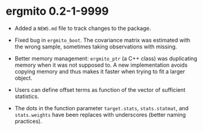 # ergmito 0.2-1-9999

* Added a `NEWS.md` file to track changes to the package.

* Fixed bug in `ergmito_boot`. The covariance matrix was estimated with the
  wrong sample, sometimes taking observations with missing.

* Better memory management: `ergmito_ptr` (a C++ class) was duplicating memory
  when it was not supposed to. A new implementation avoids copying memory and
  thus makes it faster when trying to fit a larger object.

* Users can define offset terms as function of the vector of sufficient
  statistics.
  
* The dots in the function parameter `target.stats`, `stats.statmat`, and
  `stats.weights` have been replaces with underscores (better naming practices).
  
  
